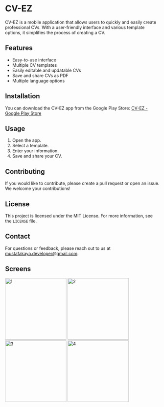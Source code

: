 # CV-EZ

CV-EZ is a mobile application that allows users to quickly and easily create professional CVs. With a user-friendly interface and various template options, it simplifies the process of creating a CV.

## Features

- Easy-to-use interface
- Multiple CV templates
- Easily editable and updatable CVs
- Save and share CVs as PDF
- Multiple language options

## Installation

You can download the CV-EZ app from the Google Play Store: [CV-EZ - Google Play Store](https://play.google.com/store/apps/details?id=com.kaya.sqa_project)

## Usage

1. Open the app.
2. Select a template.
3. Enter your information.
4. Save and share your CV.

## Contributing

If you would like to contribute, please create a pull request or open an issue. We welcome your contributions!

## License

This project is licensed under the MIT License. For more information, see the `LICENSE` file.

## Contact

For questions or feedback, please reach out to us at mustafakaya.developer@gmail.com.

## Screens

<img src="https://github.com/kayamustafa33/CV-EZ/assets/89656051/1a574b94-4b6b-43ba-85cd-10a910862744" alt="1" width="200"/>

<img src="https://github.com/kayamustafa33/CV-EZ/assets/89656051/1d5d45dc-b143-4e12-a259-bb5aeb1f9e06" alt="2" width="200"/>

<img src="https://github.com/kayamustafa33/CV-EZ/assets/89656051/9b788fd5-7fe0-4231-b639-c7a01a5128fb" alt="3" width="200"/>

<img src="https://github.com/kayamustafa33/CV-EZ/assets/89656051/6936e25e-1480-4e01-9364-30c189c44b70" alt="4" width="200"/>
